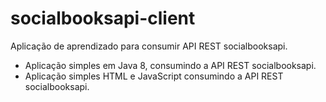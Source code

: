 # socialbooksapi-client
Aplicação de aprendizado para consumir API REST socialbooksapi.

- Aplicação simples em Java 8, consumindo a API REST socialbooksapi.
- Aplicação simples HTML e JavaScript consumindo a API REST socialbooksapi.
